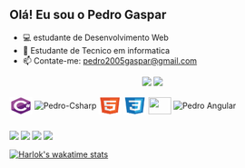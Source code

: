 ## Olá! Eu sou o Pedro Gaspar
- 💻 estudante de Desenvolvimento Web
- 🌱 Estudante de Tecnico em informatica 
- 📫 Contate-me: pedro2005gaspar@gmail.com

<div align="center">
  <a href="https://github.com/pedroKA2071"></a>
  <img height="180em" src="https://github-readme-stats.vercel.app/api?username=pedroKA2071&show_icons=true&theme=shades-of-purple&include_all_commits=true&count_private=true"/>
  <img height="180em" src="https://github-readme-stats.vercel.app/api/top-langs/?username=pedroKA2071&layout=compact&langs_count=7&theme=shades-of-purple"/>
</div>

<div style="display: inline_block"><br>


  <img align="center" alt="Pedro-Csharp" height="30" width="40" src="https://raw.githubusercontent.com/devicons/devicon/master/icons/csharp/csharp-original.svg">
  <img img align="center" alt="Pedro-Csharp" height="30" width="40" src="https://cdn.jsdelivr.net/gh/devicons/devicon/icons/javascript/javascript-original.svg">
  <img align="center" alt="Pedro-HTML" height="30" width="40" src="https://raw.githubusercontent.com/devicons/devicon/master/icons/html5/html5-original.svg">
  <img align="center" alt="Pedro-CSS" height="30" width="40" src="https://raw.githubusercontent.com/devicons/devicon/master/icons/css3/css3-original.svg">
  <img align="center" src="https://cdn.jsdelivr.net/gh/devicons/devicon/icons/linux/linux-original.svg" width="40" height="30"/>
  <img align="center" src="https://cdn.jsdelivr.net/gh/devicons/devicon/icons/angularjs/angularjs-original.svg" height="30" width="40" alt="Pedro Angular "/>
          
</div>

##

<div>
    <a href = "pedro2005gaspar@gmail.com"><img src="https://img.shields.io/badge/-Gmail-%23333?style=for-the-badge&logo=gmail&logoColor=white" target="_blank"></a>
  <a href="https://www.linkedin.com/in/pedro-gaspar-a875a1281/" target="_blank"><img src="https://img.shields.io/badge/-LinkedIn-%230077B5?style=for-the-badge&logo=linkedin&logoColor=white" target="_blank"></a>
  <a href="https://www.instagram.com/pedro_h.gasp/?next=%2F" target="_blank"><img src="https://img.shields.io/badge/-Instagram-%23E4405F?style=for-the-badge&logo=instagram&logoColor=white" target="_blank"></a>
 	<a href="https://www.twitch.tv/pedroka2077" target="_blank"><img src="https://img.shields.io/badge/Twitch-9146FF?style=for-the-badge&logo=twitch&logoColor=white" target="_blank"></a> 
</div>

[![Harlok's wakatime stats](https://github-readme-stats.vercel.app/api/wakatime?pedroKA2071=ffflabs)](https://github.com/anuraghazra/github-readme-stats)


